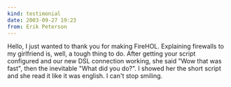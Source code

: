 ```yaml
---
kind: testimonial
date: 2003-09-27 19:23
from: Erik Peterson
---
```


Hello, I just wanted to thank you for making FireHOL. Explaining
firewalls to my girlfriend is, well, a tough thing to do. After getting
your script configured and our new DSL connection working, she said "Wow
that was fast", then the inevitable "What did you do?". I showed her the
short script and she read it like it was english. I can't stop smiling.
